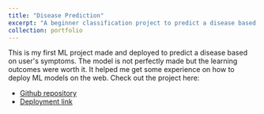 ```yaml
---
title: "Disease Prediction"
excerpt: "A beginner classification project to predict a disease based on symptoms. <br/><img src='/images/Disease Prediction.png'>"
collection: portfolio
---
```


This is my first ML project made and deployed to predict a disease based on user's symptoms. The model is not perfectly made but the learning outcomes were worth it. It helped me get some experience on how to deploy ML models on the web.
Check out the project here:
- [Github repository](https://github.com/shvn22k/DiseasePrediction)
- [Deployment link](https://diseaseprediction-fhij.onrender.com/)

